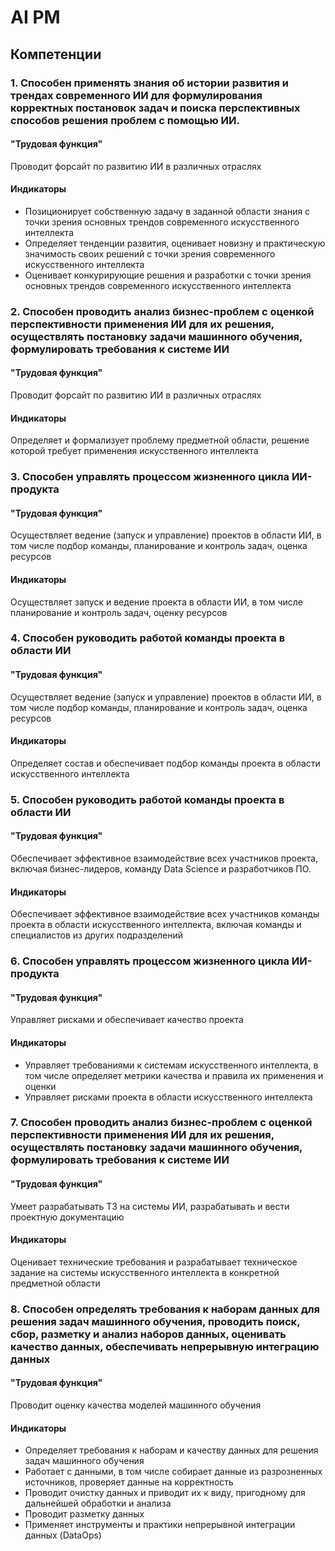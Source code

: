 # AI PM
## Компетенции
### 1. Способен применять знания об истории развития и трендах современного ИИ для формулирования корректных постановок задач и поиска перспективных способов решения проблем с помощью ИИ.
#### "Трудовая функция"
Проводит форсайт по развитию ИИ в различных отраслях
#### Индикаторы
* Позиционирует собственную задачу в заданной области знания c точки зрения основных трендов современного искусственного интеллекта
* Определяет тенденции развития, оценивает новизну и практическую значимость своих решений с точки зрения современного искусственного интеллекта
* Оценивает конкурирующие решения и разработки с точки зрения основных трендов современного искусственного интеллекта
### 2. Способен проводить анализ бизнес-проблем с оценкой перспективности применения ИИ для их решения, осуществлять постановку задачи машинного обучения, формулировать требования к системе ИИ
#### "Трудовая функция"
Проводит форсайт по развитию ИИ в различных отраслях
#### Индикаторы
Определяет и формализует проблему предметной области, решение которой требует применения искусственного интеллекта
### 3. Способен управлять процессом жизненного цикла ИИ-продукта
#### "Трудовая функция"
Осуществляет ведение (запуск и управление) проектов в области ИИ, в том числе подбор команды, планирование и контроль задач, оценка ресурсов
#### Индикаторы
Осуществляет запуск и ведение проекта в области ИИ, в том числе планирование и контроль задач, оценку ресурсов
### 4. Способен руководить работой команды проекта в области ИИ
#### "Трудовая функция"
Осуществляет ведение (запуск и управление) проектов в области ИИ, в том числе подбор команды, планирование и контроль задач, оценка ресурсов
#### Индикаторы
Определяет состав и обеспечивает подбор команды проекта в области искусственного интеллекта
### 5. Способен руководить работой команды проекта в области ИИ
#### "Трудовая функция"
Обеспечивает эффективное взаимодействие всех участников проекта, включая бизнес-лидеров, команду Data Science и разработчиков ПО.
#### Индикаторы
Обеспечивает эффективное взаимодействие всех участников команды проекта в области искусственного интеллекта, включая команды и специалистов из других подразделений
### 6. Способен управлять процессом жизненного цикла ИИ-продукта
#### "Трудовая функция"
Управляет рисками и обеспечивает качество проекта
#### Индикаторы
* Управляет требованиями к системам искусственного интеллекта, в том числе определяет метрики качества и правила их применения и оценки 
* Управляет рисками проекта в области искусственного интеллекта
### 7. Способен проводить анализ бизнес-проблем с оценкой перспективности применения ИИ для их решения, осуществлять постановку задачи машинного обучения, формулировать требования к системе ИИ
#### "Трудовая функция"
Умеет разрабатывать ТЗ на системы ИИ, разрабатывать и вести проектную документацию
#### Индикаторы
Оценивает технические требования и разрабатывает техническое задание на системы искусственного интеллекта в конкретной предметной области
### 8. Способен определять требования к наборам данных для решения задач машинного обучения, проводить поиск, сбор, разметку и анализ наборов данных, оценивать качество данных, обеспечивать непрерывную интеграцию данных
#### "Трудовая функция"
Проводит оценку качества моделей машинного обучения
#### Индикаторы
* Определяет требования к наборам и качеству данных для решения задач машинного обучения
* Работает с данными, в том числе собирает данные из разрозненных источников, проверяет данные на корректность
* Проводит очистку данных и приводит их к виду, пригодному для дальнейшей обработки и анализа
* Проводит разметку данных
* Применяет инструменты и практики непрерывной интеграции данных (DataOps)
